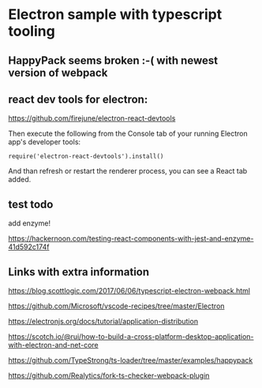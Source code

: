 # Electron sample with typescript tooling

## HappyPack seems broken :-( with newest version of webpack

## react dev tools for electron:
https://github.com/firejune/electron-react-devtools

Then execute the following from the Console tab of your running Electron app's developer tools:

`require('electron-react-devtools').install()`

And than refresh or restart the renderer process, you can see a React tab added.

## test todo
add enzyme!

https://hackernoon.com/testing-react-components-with-jest-and-enzyme-41d592c174f


## Links with extra information

https://blog.scottlogic.com/2017/06/06/typescript-electron-webpack.html

https://github.com/Microsoft/vscode-recipes/tree/master/Electron

https://electronjs.org/docs/tutorial/application-distribution

https://scotch.io/@rui/how-to-build-a-cross-platform-desktop-application-with-electron-and-net-core

https://github.com/TypeStrong/ts-loader/tree/master/examples/happypack

https://github.com/Realytics/fork-ts-checker-webpack-plugin